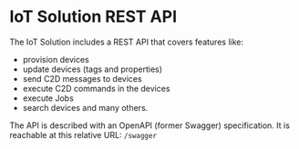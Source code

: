 # IoT Solution REST API

The IoT Solution includes a REST API that covers features like:
 - provision devices
 - update devices (tags and properties)
 - send C2D messages to devices
 - execute C2D commands in the devices
 - execute Jobs
 - search devices
and many others.

The API is described with an OpenAPI (former Swagger) specification.
It is reachable at this relative URL:
`/swagger`
